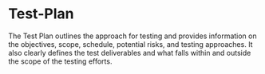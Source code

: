 # Test-Plan

The Test Plan outlines the approach for testing and provides information on the objectives, scope, schedule, potential risks, and testing approaches. It also clearly defines the test deliverables and what falls within and outside the scope of the testing efforts.
